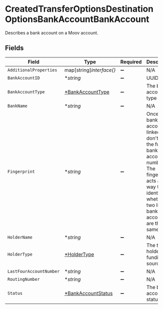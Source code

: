 # CreatedTransferOptionsDestinationOptionsBankAccountBankAccount

Describes a bank account on a Moov account.


## Fields

| Field                                                                                                                                                                   | Type                                                                                                                                                                    | Required                                                                                                                                                                | Description                                                                                                                                                             | Example                                                                                                                                                                 |
| ----------------------------------------------------------------------------------------------------------------------------------------------------------------------- | ----------------------------------------------------------------------------------------------------------------------------------------------------------------------- | ----------------------------------------------------------------------------------------------------------------------------------------------------------------------- | ----------------------------------------------------------------------------------------------------------------------------------------------------------------------- | ----------------------------------------------------------------------------------------------------------------------------------------------------------------------- |
| `AdditionalProperties`                                                                                                                                                  | map[string]*interface{}*                                                                                                                                                | :heavy_minus_sign:                                                                                                                                                      | N/A                                                                                                                                                                     |                                                                                                                                                                         |
| `BankAccountID`                                                                                                                                                         | **string*                                                                                                                                                               | :heavy_minus_sign:                                                                                                                                                      | UUID v4                                                                                                                                                                 | ec7e1848-dc80-4ab0-8827-dd7fc0737b43                                                                                                                                    |
| `BankAccountType`                                                                                                                                                       | [*BankAccountType](../../models/shared/bankaccounttype.md)                                                                                                              | :heavy_minus_sign:                                                                                                                                                      | The bank account type                                                                                                                                                   |                                                                                                                                                                         |
| `BankName`                                                                                                                                                              | **string*                                                                                                                                                               | :heavy_minus_sign:                                                                                                                                                      | N/A                                                                                                                                                                     | Chase Bank                                                                                                                                                              |
| `Fingerprint`                                                                                                                                                           | **string*                                                                                                                                                               | :heavy_minus_sign:                                                                                                                                                      | Once the bank account is linked, we don't reveal the full bank account number. The fingerprint acts as a way to identify whether two linked bank accounts are the same. | 9948962d92a1ce40c9f918cd9ece3a22bde62fb325a2f1fe2e833969de672ba3                                                                                                        |
| `HolderName`                                                                                                                                                            | **string*                                                                                                                                                               | :heavy_minus_sign:                                                                                                                                                      | N/A                                                                                                                                                                     | Jules Jackson                                                                                                                                                           |
| `HolderType`                                                                                                                                                            | [*HolderType](../../models/shared/holdertype.md)                                                                                                                        | :heavy_minus_sign:                                                                                                                                                      | The type of holder on a funding source                                                                                                                                  |                                                                                                                                                                         |
| `LastFourAccountNumber`                                                                                                                                                 | **string*                                                                                                                                                               | :heavy_minus_sign:                                                                                                                                                      | N/A                                                                                                                                                                     | 7000                                                                                                                                                                    |
| `RoutingNumber`                                                                                                                                                         | **string*                                                                                                                                                               | :heavy_minus_sign:                                                                                                                                                      | N/A                                                                                                                                                                     |                                                                                                                                                                         |
| `Status`                                                                                                                                                                | [*BankAccountStatus](../../models/shared/bankaccountstatus.md)                                                                                                          | :heavy_minus_sign:                                                                                                                                                      | The bank account status                                                                                                                                                 |                                                                                                                                                                         |